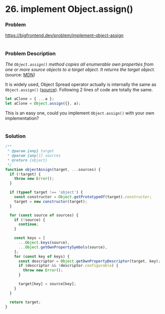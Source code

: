 # 26. implement Object.assign()

### Problem

https://bigfrontend.dev/problem/implement-object-assign

#

### Problem Description

_The `Object.assign()` method copies all enumerable own properties from one or more source objects to a target object. It returns the target object._ (source: [MDN](https://developer.mozilla.org/en-US/docs/Web/JavaScript/Reference/Global_Objects/Object/assign))

It is widely used, Object Spread operator actually is internally the same as `Object.assign()` ([source](https://github.com/tc39/proposal-object-rest-spread/blob/master/Spread.md)). Following 2 lines of code are totally the same.

```js
let aClone = { ...a };
let aClone = Object.assign({}, a);
```

This is an easy one, could you implement `Object.assign()` with your own implementation?

#

### Solution

```js
/**
 * @param {any} target
 * @param {any[]} sources
 * @return {object}
 */
function objectAssign(target, ...sources) {
  if (!target) {
    throw new Error();
  }

  if (typeof target !== 'object') {
    const constructor = Object.getPrototypeOf(target).constructor;
    target = new constructor(target);
  }

  for (const source of sources) {
    if (!source) {
      continue;
    }

    const keys = [
      ...Object.keys(source),
      ...Object.getOwnPropertySymbols(source),
    ];
    for (const key of keys) {
      const descriptor = Object.getOwnPropertyDescriptor(target, key);
      if (descriptor && !descriptor.configurable) {
        throw new Error();
      }

      target[key] = source[key];
    }
  }

  return target;
}
```
